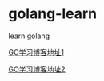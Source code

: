 # golang-learn
learn golang

[GO学习博客地址1](https://cdz1129.github.io/)

[GO学习博客地址2](https://blog.csdn.net/cdzjava)
